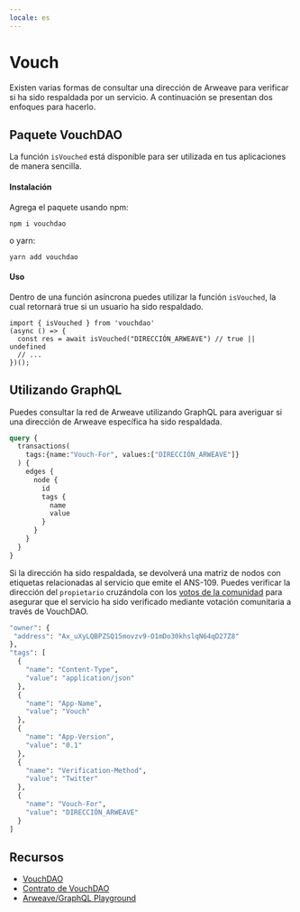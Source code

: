 ```yaml
---
locale: es
---
```

# Vouch
Existen varias formas de consultar una dirección de Arweave para verificar si ha sido respaldada por un servicio. A continuación se presentan dos enfoques para hacerlo.
## Paquete VouchDAO
La función `isVouched` está disponible para ser utilizada en tus aplicaciones de manera sencilla.

#### Instalación
Agrega el paquete usando npm:
```console:no-line-numbers
npm i vouchdao
```
o yarn:
```console:no-line-numbers
yarn add vouchdao
```

#### Uso
Dentro de una función asíncrona puedes utilizar la función `isVouched`, la cual retornará true si un usuario ha sido respaldado.

```js:no-line-numbers
import { isVouched } from 'vouchdao'
(async () => {
  const res = await isVouched("DIRECCIÓN_ARWEAVE") // true || undefined
  // ...
})();
```

## Utilizando GraphQL
Puedes consultar la red de Arweave utilizando GraphQL para averiguar si una dirección de Arweave específica ha sido respaldada.

```graphql
query {
  transactions(
    tags:{name:"Vouch-For", values:["DIRECCIÓN_ARWEAVE"]}
  ) {
    edges {
      node {
        id
        tags {
          name 
          value 
        }
      }
    }
  }
}
```

Si la dirección ha sido respaldada, se devolverá una matriz de nodos con etiquetas relacionadas al servicio que emite el ANS-109. Puedes verificar la dirección del `propietario` cruzándola con los [votos de la comunidad](https://community.xyz/#_z0ch80z_daDUFqC9jHjfOL8nekJcok4ZRkE_UesYsk/votes) para asegurar que el servicio ha sido verificado mediante votación comunitaria a través de VouchDAO.

```graphql
"owner": {
 "address": "Ax_uXyLQBPZSQ15movzv9-O1mDo30khslqN64qD27Z8"
},
"tags": [
  {
    "name": "Content-Type",
    "value": "application/json"
  },
  {
    "name": "App-Name",
    "value": "Vouch"
  },
  {
    "name": "App-Version",
    "value": "0.1"
  },
  {
    "name": "Verification-Method",
    "value": "Twitter"
  },
  {
    "name": "Vouch-For",
    "value": "DIRECCIÓN_ARWEAVE"
  }
]
```

## Recursos
* [VouchDAO](https://vouch-dao.arweave.dev)
* [Contrato de VouchDAO](https://sonar.warp.cc/?#/app/contract/_z0ch80z_daDUFqC9jHjfOL8nekJcok4ZRkE_UesYsk)
* [Arweave/GraphQL Playground](https://arweave.net/graphql)